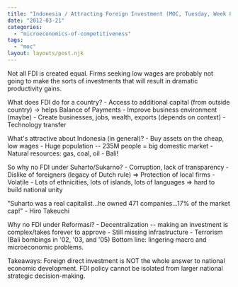 ```yaml
---
title: "Indonesia / Attracting Foreign Investment (MOC, Tuesday, Week 8)"
date: "2012-03-21"
categories: 
  - "microeconomics-of-competitiveness"
tags: 
  - "moc"
layout: layouts/post.njk
---
```


Not all FDI is created equal. Firms seeking low wages are probably not going to make the sorts of investments that will result in dramatic productivity gains.

What does FDI do for a country? - Access to additional capital (from outside country) -> helps Balance of Payments - Improve business environment (maybe) - Create businesses, jobs, wealth, exports (depends on context) - Technology transfer

What's attractive about Indonesia (in general)? - Buy assets on the cheap, low wages - Huge population -- 235M people = big domestic market - Natural resources: gas, coal, oil - Bali!

So why no FDI under Suharto/Sukarno? - Corruption, lack of transparency - Dislike of foreigners (legacy of Dutch rule) => Protection of local firms - Volatile - Lots of ethnicities, lots of islands, lots of languages => hard to build national unity

"Suharto was a real capitalist...he owned 471 companies...17% of the market cap!" - Hiro Takeuchi

Why no FDI under Reformasi? - Decentralization -- making an investment is complex/takes forever to approve - Still missing infrastructure - Terrorism (Bali bombings in '02, '03, and '05) Bottom line: lingering macro and microeconomic problems.

Takeaways: Foreign direct investment is NOT the whole answer to national economic development. FDI policy cannot be isolated from larger national strategic decision-making.
